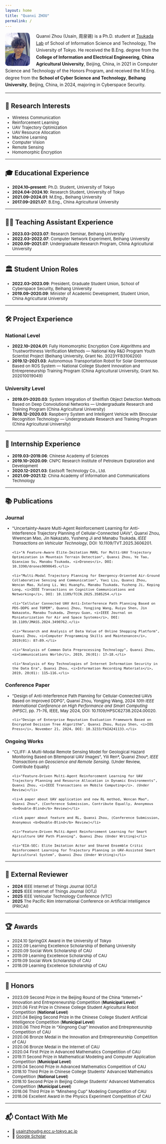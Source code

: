 ```yaml
---
layout: home
title: "Quanxi ZHOU"
permalink: /
---
```


<img src="usain.jpg" alt="Quanxi Zhou" 
     style="float: left; margin-right: 20px; width: 80px; border-radius: 10px;" />

<p style="font-size: 14px; line-height: 1.6;">
  Quanxi Zhou (Usain, 周泉锡) is a Ph.D. student at 
  <a href="https://tlab.hongo.wide.ad.jp/ja/">Tsukada Lab</a> of 
  School of Information Science and Technology, The University of Tokyo. 
  He received the B.Eng. degree from the <strong>College of Information and Electrical Engineering</strong>, 
  <strong>China Agricultural University</strong>, Beijing, China, in 2021 in Computer Science and Technology of the Honors Program, 
  and received the M.Eng. degree from the <strong>School of Cyber Science and Technology</strong>, 
  <strong>Beihang University</strong>, Beijing, China, in 2024, majoring in Cyberspace Security.
</p>


---

## 🔬 Research Interests

<div style="font-size:10pt;">
  <ul>
    <li>Wireless Communication</li>
    <li>Reinforcement Learning</li>
    <li>UAV Trajectory Optimization</li>
    <li>UAV Resource Allocation</li>
    <li>Machine Learning</li>
    <li>Computer Vision</li>
    <li>Remote Sensing</li>
    <li>Homomorphic Encryption</li>
  </ul>
</div>



---

## 🎓 Educational Experience

<div style="font-size:10pt;">
  <ul>
    <li><b>2024.10–present</b>: Ph.D. Student, University of Tokyo</li>
    <li><b>2024.04–2024.10</b>: Research Student, University of Tokyo</li>
    <li><b>2021.09–2024.01</b>: M.Eng., Beihang University</li>
    <li><b>2017.09–2021.07</b>: B.Eng., China Agricultural University</li>
  </ul>
</div>


---

## 👩‍🏫 Teaching Assistant Experience

<div style="font-size:10pt;">
  <ul>
    <li><b>2023.03–2023.07</b>: Research Seminar, Beihang University</li>
    <li><b>2022.03–2022.07</b>: Computer Network Experiment, Beihang University</li>
    <li><b>2020.09–2021.07</b>: Undergraduate Research Program, China Agricultural University</li>
  </ul>
</div>


---

## 🏛️ Student Union Roles

<div style="font-size:10pt;">
  <ul>
    <li><b>2022.03–2023.09</b>: President, Graduate Student Union, School of Cyberspace Security, Beihang University</li>
    <li><b>2019.09–2020.09</b>: Minister of Academic Development, Student Union, China Agricultural University</li>
  </ul>
</div>


---

## 🛠️ Project Experience

### National Level

<div style="font-size:10pt;">
  <ul>
    <li><b>2022.10–2024.01</b>: Fully Homomorphic Encryption Core Algorithms and Trustworthiness Verification Methods — National Key R&D Program Youth Scientist Project (Beihang University, Grant No. 2023YFB3106200)</li>
    <li><b>2019.12–2021.03</b>: Autonomous Transportation Robot for Solar Greenhouse Based on ROS System — National College Student Innovation and Entrepreneurship Training Program (China Agricultural University, Grant No. 202010019049)</li>
  </ul>
</div>

### University Level

<div style="font-size:10pt;">
  <ul>
    <li><b>2019.01–2020.03</b>: System Integration of Shellfish Object Detection Methods Based on Deep Convolutional Networks — Undergraduate Research and Training Program (China Agricultural University)</li>
    <li><b>2018.12–2020.03</b>: Raspberry System and Intelligent Vehicle with Binocular Recognition Technology — Undergraduate Research and Training Program (China Agricultural University)</li>
  </ul>
</div>

---

## 💼 Internship Experience

<div style="font-size:10pt;">
  <ul>
    <li><b>2019.03–2019.06</b>: Chinese Academy of Sciences</li>
    <li><b>2019.10–2020.09</b>: CNPC Research Institute of Petroleum Exploration and Development</li>
    <li><b>2020.12–2021.03</b>: Eastsoft Technology Co., Ltd.</li>
    <li><b>2021.09–2021.12</b>: China Academy of Information and Communications Technology</li>
  </ul>
</div>


---

## 📚 Publications

### Journal

<div style="font-size:10pt;">
  <ul>
    <li>"Uncertainty-Aware Multi-Agent Reinforcement Learning for Anti-Interference Trajectory Planning of Cellular-Connected UAVs", Quanxi Zhou, Wwencan Mao, Jin Nakazato, Yusheng Ji and Manabu Tsukada, <i>IEEE Transactions on Vehicular Technology</i>, DOI: 10.1109/TVT.2025.3606201.</li>

    <li>"A Feature-Aware Elite-Imitation MARL for Multi-UAV Trajectory Optimization in Mountain Terrain Detection", Quanxi Zhou, Ye Tao, Qianxiao Su, Manabu Tsukada, <i>Drones</i>, DOI: 10.3390/drones9090645.</li>

    <li>"Multi-Modal Trajectory Planning for Emergency-Oriented Air-Ground Collaborative Sensing and Communication", Yaxi Liu, Quanxi Zhou, Wencan Mao, Xulong Li, Wei Huangfu, Manabu Tsukada, Yusheng Ji, Keping Long, <i>IEEE Transactions on Cognitive Communications and Networking</i>, DOI: 10.1109/TCCN.2025.3585254.</li>

    <li>"Cellular Connected UAV Anti-Interference Path Planning Based on PDS-DDPG and TOPEM", Quanxi Zhou, Yongjing Wang, Ruiyu Shen, Jin Nakazato, Manabu Tsukada, Zhenyu Guan, <i>IEEE Journal on Miniaturization for Air and Space Systems</i>, DOI: 10.1109/JMASS.2024.3490762.</li>

    <li>"Research and Analysis of Data Value of Online Shopping Platform", Quanxi Zhou, <i>Computer Programming Skills and Maintenance</i>, 2019(01): 87–89.</li>

    <li>"Analysis of Common Data Preprocessing Technology", Quanxi Zhou, <i>Communications World</i>, 2019, 26(01): 17–18.</li>

    <li>"Analysis of Key Technologies of Internet Information Security in the Data Era", Quanxi Zhou, <i>Information Recording Materials</i>, 2019, 20(01): 115–116.</li>
  </ul>
</div>

### Conference Paper  

<div style="font-size:10pt;">
  <ul>
    <li>"Design of Anti-Interference Path Planning for Cellular-Connected UAVs Based on Improved DDPG", Quanxi Zhou, Yongjing Wang, 2024 <i>10th IEEE International Conference on High Performance and Smart Computing (HPSC)</i>, pp. 71–76, IEEE, May 2024, DOI: 10.1109/HPSC62738.2024.00020.</li>

    <li>"Design of Enterprise Reputation Evaluation Framework Based on Encrypted Decision Tree Algorithm", Quanxi Zhou, Ruiyu Shen, <i>IOS Press</i>, November 21, 2024, DOI: 10.3233/FAIA241133.</li>
  </ul>
</div>


### Ongoing Works  

<div style="font-size:10pt;">
  <ul>
    <li>"CLIFF: A Multi-Modal Remote Sensing Model for Geological Hazard Monitoring Based on Bitemporal UAV Images", Yili Ren*, Quanxi Zhou*, <i>IEEE Transactions on Geoscience and Remote Sensing</i>. (Under Review, Contribute Equally)</li>

    <li>"Feature-Driven Multi-Agent Reinforcement Learning for UAV Trajectory Planning and Resource Allocation in Dynamic Environments", Quanxi Zhou, <i>IEEE Transactions on Mobile Computing</i>. (Under Review)</li>

    <li>A paper about UAV application and new RL method, Wencan Mao*, Quanxi Zhou*, (Conference Submission, Contribute Equally, Anonymous <b>Double-Blind</b> Review)</li>

    <li>A paper about feature and RL, Quanxi Zhou, (Conference Submission, Anonymous <b>Double-Blind</b> Review)</li>

    <li>"Feature-Driven Multi-Agent Reinforcement Learning for Smart Agriculture UAV Path Planning", Quanxi Zhou (Under Writing)</li>

    <li>"EIA-SEC: Elite Imitation Actor and Shared Ensemble Critic Reinforcement Learning for Trajectory Planning in UAV-Assisted Smart Agricultural System", Quanxi Zhou (Under Writing)</li>
  </ul>
</div>

---
## 📖 External Reviewer

<div style="font-size:10pt;">
  <ul>
    <li><b>2024</b> IEEE Internet of Things Journal (IOTJ)</li>
    <li><b>2025</b> IEEE Internet of Things Journal (IOTJ)</li>
    <li><b>2025</b> IEEE Vehicular Technology Conference (VTC)</li>
    <li><b>2025</b> The Pacific Rim International Conference on Artificial Intelligence (PRICAI)</li>
  </ul>
</div>

---
## 🏆 Awards

<div style="font-size:10pt;">
  <ul>
    <li>2024.10 SpringGX Award in the University of Tokyo</li>
    <li>2022.09 Learning Excellence Scholarship of Beihang University</li>
    <li>2020.09 Social Work Scholarship of CAU</li>
    <li>2019.09 Learning Excellence Scholarship of CAU</li>
    <li>2019.09 Social Work Scholarship of CAU</li>
    <li>2018.09 Learning Excellence Scholarship of CAU</li>
  </ul>
</div>

---

## 🥇 Honors

<div style="font-size:10pt;">
  <ul>
    <li>2023.09 Second Prize in the Beijing Round of the China “Internet+” Innovation and Entrepreneurship Competition (<b>Municipal Level</b>)</li>
    <li>2021.06 First Prize in Chinese College Student Agricultural Robot Competition (<b>National Level</b>)</li>
    <li>2021.04 Beijing Second Prize in the Chinese College Student Artificial Intelligence Competition (<b>Municipal Level</b>)</li>
    <li>2020.06 Third Prize in “Xingnong Cup” Innovation and Entrepreneurship Competition of CAU</li>
    <li>2020.06 Bronze Medal in the Innovation and Entrepreneurship Competition of CAU</li>
    <li>2020.06 Bronze Medal in the Internet of CAU</li>
    <li>2020.04 First Prize in Advanced Mathematics Competition of CAU</li>
    <li>2019.11 Second Prize in Mathematical Modeling and Computer Application Competition (<b>Municipal Level</b>)</li>
    <li>2019.04 Second Prize in Advanced Mathematics Competition of CAU</li>
    <li>2018.10 Third Prize in Chinese College Students’ Advanced Mathematics Competition (<b>National Level</b>)</li>
    <li>2018.10 Second Prize in Beijing College Students’ Advanced Mathematics Competition (<b>Municipal Level</b>)</li>
    <li>2018.06 Third Prize in “Minsheng Cup” Modeling Competition of CAU</li>
    <li>2018.06 Excellent Award in the Physics Experiment Competition of CAU</li>
  </ul>
</div>

---

## 📬 Contact With Me

<div style="font-size:10pt;">
  <ul>
    <li>📧 <a href="mailto:usainzhou@g.ecc.u-tokyo.ac.jp">usainzhou@g.ecc.u-tokyo.ac.jp</a></li>
    <li>🔗 <a href="https://scholar.google.com/citations?hl=en&user=P2mHCpgAAAAJ" target="_blank">Google Scholar</a></li>
  </ul>
</div>
